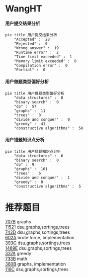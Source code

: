 # WangHT

<!-- tabs:start -->



#### **用户提交结果分析**

```mermaid
pie title 用户提交结果分析
    "Accepted" :  28
    "Rejected" :  0
    "Wrong answer" :  19
    "Runtime error" :  2
    "Time limit exceeded" :  1
    "Memory limit exceeded" :  0
    "Compilation error" :  0
    "Partial" :  0
```

#### **用户做题类型偏好分析**

```mermaid
pie title 用户做题类型偏好分析
    "data structures" :  8
    "binary search" :  0
    "dp" :  57
    "graphs" :  11
    "trees" :  8
    "divide and conquer" :  0
    "greedy" :  41
    "constructive algorithms" :  50
```
#### **用户错题知识点分析**

```mermaid
pie title 用户错题知识点分析
    "data structures" :  6
    "binary search" :  0
    "dp" :  9
    "graphs" :  161
    "trees" :  6
    "divide and conquer" :  1
    "greedy" :  8
    "constructive algorithms" :  5
```



<!-- tabs:end -->
# 推荐题目
[707B](https://codeforces.com/contest/707/problem/B)		graphs		  
[11521](https://codeforces.com/contest/1152/problem/1)		dsu,graphs,sortings,trees		  
[742D](https://codeforces.com/contest/742/problem/D)		dsu,graphs,sortings,trees		  
[602A](https://codeforces.com/contest/602/problem/A)		brute force,
                        implementation		  
[393C](https://codeforces.com/contest/393/problem/C)		dsu,graphs,sortings,trees		  
[1489E](https://codeforces.com/contest/1489/problem/E)		dsu,graphs,sortings,trees		  
[337A](https://codeforces.com/contest/337/problem/A)		greedy		  
[733B](https://codeforces.com/contest/733/problem/B)		math		  
[380B](https://codeforces.com/contest/380/problem/B)		graphs,
                        implementation		  
[116C](https://codeforces.com/contest/116/problem/C)		dsu,graphs,sortings,trees		  
